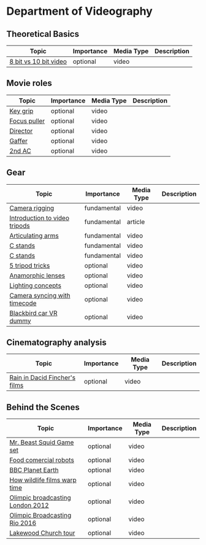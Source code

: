 # Department of Videography

## Theoretical Basics
| Topic | Importance | Media Type | Description |
| ------------- | ------------- | ------------- | ------------- |
| [8 bit vs 10 bit video](https://www.youtube.com/watch?v=WNy24_XD38o) | optional | video

## Movie roles
| Topic | Importance | Media Type | Description |
| ------------- | ------------- | ------------- | ------------- |
| [Key grip](https://www.youtube.com/watch?v=VqpSLp9H-DY) | optional | video
| [Focus puller](https://www.youtube.com/watch?v=r3oYTewC8Tg) | optional | video
| [Director](https://www.youtube.com/watch?v=l6pg32juqEY) | optional | video
| [Gaffer](https://www.youtube.com/watch?v=ZOPta0NgWZQ) | optional | video
| [2nd AC](https://www.youtube.com/watch?v=yOSIwRTvgAE) | optional | video

## Gear
| Topic | Importance | Media Type | Description |
| ------------- | ------------- | ------------- | ------------- |
| [Camera rigging](https://www.youtube.com/watch?v=oTimNZLl6AM) | fundamental | video
| [Introduction to video tripods](https://www.dpreview.com/articles/1809219624/an-introduction-to-video-tripods) | fundamental | article
| [Articulating arms](https://www.youtube.com/watch?v=GIud4i-P8Ks) | fundamental | video
| [C stands](https://www.youtube.com/watch?v=k2kdxPmcqyU) | fundamental | video
| [C stands](https://www.youtube.com/watch?v=fu11eQWZ-5w) | fundamental | video
| [5 tripod tricks](https://www.youtube.com/watch?v=vPkKOIS0nO4) | optional | video
| [Anamorphic lenses](https://www.youtube.com/watch?v=hzuFRgSUIyU) | optional | video
| [Lighting concepts](https://www.youtube.com/watch?v=uAglas428D8) | optional | video
| [Camera syncing with timecode](https://www.youtube.com/watch?v=e_JkIoULmfA) | optional | video
| [Blackbird car VR dummy](https://www.youtube.com/watch?v=OnBC5bwV5y0) | optional | video

## Cinematography analysis
| Topic | Importance | Media Type | Description |
| ------------- | ------------- | ------------- | ------------- |
| [Rain in Dacid Fincher's films](https://www.youtube.com/watch?v=vG2ovuMksVM) | optional | video

## Behind the Scenes
| Topic | Importance | Media Type | Description |
| ------------- | ------------- | ------------- | ------------- |
| [Mr. Beast Squid Game set](https://www.youtube.com/watch?v=VQcO_PYVx3o) | optional | video
| [Food comercial robots](https://www.youtube.com/watch?v=HuEyrLbJ25w) | optional | video
| [BBC Planet Earth](https://www.youtube.com/watch?v=qAOKOJhzYXk) | optional | video
| [How wildlife films warp time](https://www.youtube.com/watch?v=bpbmWqQMzq0) | optional | video
| [Olimpic broadcasting London 2012](https://www.youtube.com/watch?v=34L3l_haZLc) | optional | video
| [Olimpic Broadcasting Rio 2016](https://www.youtube.com/watch?v=-S3g7EmDGoQ) | optional | video
| [Lakewood Church tour](https://www.youtube.com/watch?v=fgcz2cjrB_E) | optional | video
